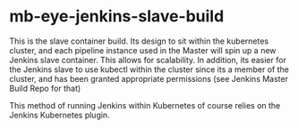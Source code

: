 # mb-eye-jenkins-slave-build

This is the slave container build.  Its design to sit within the kubernetes cluster, and each pipeline instance used in the Master will
spin up a new Jenkins slave container.  This allows for scalability.  In addition, its easier for the Jenkins slave to use kubectl within
the cluster since its a member of the cluster, and has been granted appropriate permissions (see Jenkins Master Build Repo for that)

This method of running Jenkins within Kubernetes of course relies on the Jenkins Kubernetes plugin.
